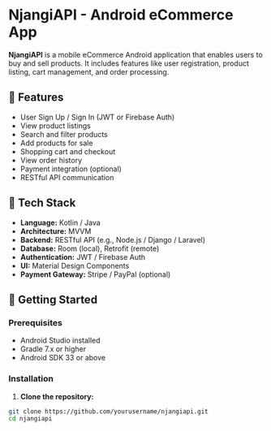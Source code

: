 # NjangiAPI - Android eCommerce App

**NjangiAPI** is a mobile eCommerce Android application that enables users to buy and sell products. It includes features like user registration, product listing, cart management, and order processing.

## 📱 Features

- User Sign Up / Sign In (JWT or Firebase Auth)
- View product listings
- Search and filter products
- Add products for sale
- Shopping cart and checkout
- View order history
- Payment integration (optional)
- RESTful API communication

## 🔧 Tech Stack

- **Language:** Kotlin / Java
- **Architecture:** MVVM
- **Backend:** RESTful API (e.g., Node.js / Django / Laravel)
- **Database:** Room (local), Retrofit (remote)
- **Authentication:** JWT / Firebase Auth
- **UI:** Material Design Components
- **Payment Gateway:** Stripe / PayPal (optional)

## 🚀 Getting Started

### Prerequisites

- Android Studio installed
- Gradle 7.x or higher
- Android SDK 33 or above

### Installation

1. **Clone the repository:**

```bash
git clone https://github.com/yourusername/njangiapi.git
cd njangiapi

